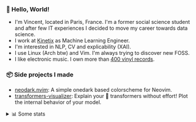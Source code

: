 ### 👋 Hello, World!

- I'm Vincent, located in Paris, France. I'm a former social science student and after few IT experiences I decided to move my career towards data science.
- I work at <a href="https://www.kinetix.tech/">Kinetix<a/> as Machine Learning Engineer.
- I'm interested in NLP, CV and explicability (XAI).
- I use Linux (Arch btw) and Vim. I'm always trying to discover new FOSS.
- I like electronic music. I own more than <a href="https://www.discogs.com/user/Voigt_Kampff/collection">400 vinyl records<a/>.

### 📦 Side projects I made
  
- [neodark.nvim](https://github.com/VDuchauffour/neodark.nvim): A simple onedark based colorscheme for Neovim.
- [transformers-visualizer](https://github.com/VDuchauffour/transformers-visualizer): Explain your 🤗 transformers without effort! Plot the internal behavior of your model. 

<details><summary>📊 Some stats</summary>  
  
<p align="center">
  <img alt="VDuchauffour's github stats" src="https://github-readme-stats.vercel.app/api?username=VDuchauffour&count_private=true&include_all_commits=true&show_icons=true&theme=react"/>
  <br />
  <img alt="VDuchauffour's streak stats" src="https://streak-stats.demolab.com?user=VDuchauffour&theme=react"/>
  <br />
  <img alt="VDuchauffour's language stats" src="https://github-readme-stats.vercel.app/api/top-langs/?username=VDuchauffour&count_private=true&include_all_commits=true&show_icons=true&layout=compact&theme=react"/>
  <!--   <br />
  <img alt="VDuchauffour's Wakatime stats" src="https://github-readme-stats.vercel.app/api/wakatime?username=VDuchauffour&theme=react"/> -->
</p>

#### 🧭 Wakatime stats
<!--START_SECTION:waka-->
![Code Time](http://img.shields.io/badge/Code%20Time-544%20hrs-blue)

![Lines of code](https://img.shields.io/badge/From%20Hello%20World%20I%27ve%20Written-151.7%20thousand%20lines%20of%20code-blue)

**🐱 My GitHub Data** 

> 📦 18.1 kB Used in GitHub's Storage 
 > 
> 🏆 1,098 Contributions in the Year 2023
 > 
> 🚫 Not Opted to Hire
 > 
> 📜 6 Public Repositories 
 > 
> 🔑 2 Private Repositories 
 > 
**I'm an Early 🐤** 

```text
🌞 Morning                129 commits         █░░░░░░░░░░░░░░░░░░░░░░░░   05.75 % 
🌆 Daytime                1339 commits        ███████████████░░░░░░░░░░   59.67 % 
🌃 Evening                667 commits         ███████░░░░░░░░░░░░░░░░░░   29.72 % 
🌙 Night                  109 commits         █░░░░░░░░░░░░░░░░░░░░░░░░   04.86 % 
```
📅 **I'm Most Productive on Monday** 

```text
Monday                   601 commits         ███████░░░░░░░░░░░░░░░░░░   26.78 % 
Tuesday                  260 commits         ███░░░░░░░░░░░░░░░░░░░░░░   11.59 % 
Wednesday                356 commits         ████░░░░░░░░░░░░░░░░░░░░░   15.86 % 
Thursday                 471 commits         █████░░░░░░░░░░░░░░░░░░░░   20.99 % 
Friday                   441 commits         █████░░░░░░░░░░░░░░░░░░░░   19.65 % 
Saturday                 36 commits          ░░░░░░░░░░░░░░░░░░░░░░░░░   01.60 % 
Sunday                   79 commits          █░░░░░░░░░░░░░░░░░░░░░░░░   03.52 % 
```


📊 **This Week I Spent My Time On** 

```text
💬 Programming Languages: 
Python                   15 hrs 46 mins      ████████████░░░░░░░░░░░░░   46.52 % 
YAML                     8 hrs 31 mins       ██████░░░░░░░░░░░░░░░░░░░   25.12 % 
Markdown                 2 hrs 5 mins        ██░░░░░░░░░░░░░░░░░░░░░░░   06.17 % 
TOML                     1 hr 57 mins        █░░░░░░░░░░░░░░░░░░░░░░░░   05.78 % 
Other                    1 hr 44 mins        █░░░░░░░░░░░░░░░░░░░░░░░░   05.14 % 
```


 Last Updated on 25/03/2023 00:37:56 UTC
<!--END_SECTION:waka-->
</details>

